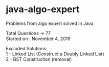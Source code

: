 # java-algo-expert
Problems from algo expert solved in Java

Total Questions -> 77  
Started on : November 4, 2019  

Excluded Solutions:  
1 - Linked List (Construct a Doubly Linked List)  
2 - BST Construction (removal)




